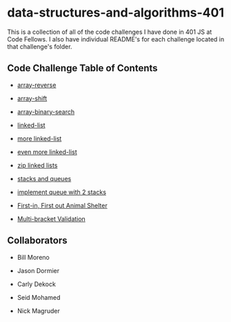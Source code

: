 # data-structures-and-algorithms-401

This is a collection of all of the code challenges I have done in 401 JS at Code Fellows. I also have individual README's for each challenge located in that challenge's folder.

## Code Challenge Table of Contents

- [array-reverse](challenges/arrayReverse/array-reverse.js)

- [array-shift](challenges/arrayShift/array-shift.js)

- [array-binary-search](challenges/arrayBinarySearch/array-binary-search.js)

- [linked-list](challenges/linkedList/linked-list.js)

- [more linked-list](challenges/linkedList/linked-list.js)

- [even more linked-list](challenges/linkedList/linked-list.js)

- [zip linked lists](challenges/llZip/ll-zip.js)

- [stacks and queues](challenges/stacksAndQueues/stacks-and-queues.js)

- [implement queue with 2 stacks](challenges/queueWithStacks/queue-with-stacks.js)

- [First-in, First out Animal Shelter](challenges/fifoAnimalShelter/fifo-animal-shelter.js)

- [Multi-bracket Validation](challenges/multiBracketValidation/multi-bracket-validation.js)

## Collaborators

- Bill Moreno

- Jason Dormier

- Carly Dekock

- Seid Mohamed

- Nick Magruder
